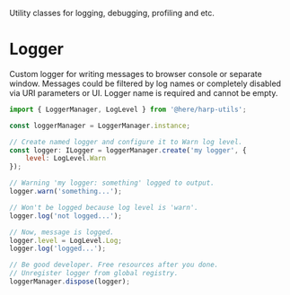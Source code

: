 Utility classes for logging, debugging, profiling and etc.

# Logger
Custom logger for writing messages to browser console or separate window.
Messages could be filtered by log names or completely disabled via URI parameters or UI.
Logger name is required and cannot be empty.

```javascript
import { LoggerManager, LogLevel } from '@here/harp-utils';

const loggerManager = LoggerManager.instance;

// Create named logger and configure it to Warn log level.
const logger: ILogger = loggerManager.create('my logger', {
    level: LogLevel.Warn
});

// Warning 'my logger: something' logged to output.
logger.warn('something...');

// Won't be logged because log level is 'warn'.
logger.log('not logged...');

// Now, message is logged.
logger.level = LogLevel.Log;
logger.log('logged...');

// Be good developer. Free resources after you done.
// Unregister logger from global registry.
loggerManager.dispose(logger);

```
